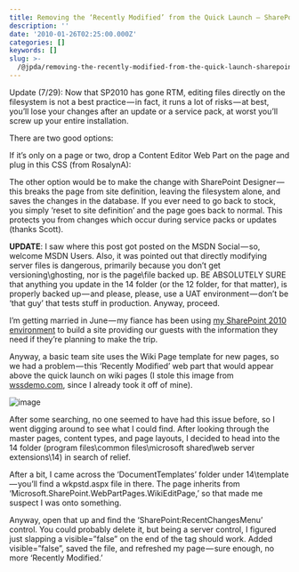 ```yaml
---
title: Removing the ‘Recently Modified’ from the Quick Launch — SharePoint 2010
description: ''
date: '2010-01-26T02:25:00.000Z'
categories: []
keywords: []
slug: >-
  /@jpda/removing-the-recently-modified-from-the-quick-launch-sharepoint-2010-3a25327c5bc5
---
```


Update (7/29): Now that SP2010 has gone RTM, editing files directly on the filesystem is not a best practice — in fact, it runs a lot of risks — at best, you’ll lose your changes after an update or a service pack, at worst you’ll screw up your entire installation.

There are two good options:

If it’s only on a page or two, drop a Content Editor Web Part on the page and plug in this CSS (from RosalynA):

<style>

.s4-recentchanges

{

DISPLAY:none;

}

</style>

The other option would be to make the change with SharePoint Designer — this breaks the page from site definition, leaving the filesystem alone, and saves the changes in the database. If you ever need to go back to stock, you simply ‘reset to site definition’ and the page goes back to normal. This protects you from changes which occur during service packs or updates (thanks Scott).

**UPDATE**: I saw where this post got posted on the MSDN Social — so, welcome MSDN Users. Also, it was pointed out that directly modifying server files is dangerous, primarily because you don’t get versioning\\ghosting, nor is the page\\file backed up. BE ABSOLUTELY SURE that anything you update in the 14 folder (or the 12 folder, for that matter), is properly backed up — and please, please, use a UAT environment — don’t be ‘that guy’ that tests stuff in production. Anyway, proceed.

I’m getting married in June — my fiance has been using [my SharePoint 2010 environment](http://wedding.johndandison.com) to build a site providing our guests with the information they need if they’re planning to make the trip.

Anyway, a basic team site uses the Wiki Page template for new pages, so we had a problem — this ‘Recently Modified’ web part that would appear above the quick launch on wiki pages (I stole this image from [wssdemo.com](http://wssdemo.com), since I already took it off of mine).

![image](https://cdn-images-1.medium.com/max/800/0*IA9oObSPoBeOT98b.png)

After some searching, no one seemed to have had this issue before, so I went digging around to see what I could find. After looking through the master pages, content types, and page layouts, I decided to head into the 14 folder (program files\\common files\\microsoft shared\\web server extensions\\14) in search of relief.

After a bit, I came across the ‘DocumentTemplates’ folder under 14\\template — you’ll find a wkpstd.aspx file in there. The page inherits from ‘Microsoft.SharePoint.WebPartPages.WikiEditPage,’ so that made me suspect I was onto something.

Anyway, open that up and find the ‘SharePoint:RecentChangesMenu’ control. You could probably delete it, but being a server control, I figured just slapping a visible=”false” on the end of the tag should work. Added visible=”false”, saved the file, and refreshed my page — sure enough, no more ‘Recently Modified.’